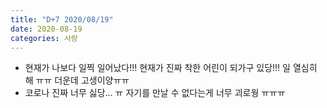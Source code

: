 ```yaml
---
title: "D+7 2020/08/19"
date: 2020-08-19
categories: 사랑
---
```

- 현재가 나보다 일찍 일어났다!!! 현재가 진짜 착한 어린이 되가구 있당!!! 일 열심히 해 ㅠㅠ 더운데 고생이양ㅠㅠ
- 코로나 진짜 너무 싫당... ㅠ 자기를 만날 수 없다는게 너무 괴로웡 ㅠㅠㅠ
